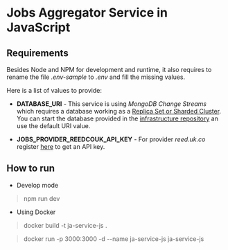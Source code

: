 # Jobs Aggregator Service in JavaScript

## Requirements
Besides Node and NPM for development and runtime, it also requires to rename the file _.env-sample_ to _.env_ and fill the missing values.

Here is a list of values to provide:

  * **DATABASE_URI** - This service is using _MongoDB Change Streams_ which requires a database working as a [Replica Set or Sharded Cluster](https://www.mongodb.com/docs/manual/changeStreams/#availability). You can start the database provided in the [infrastructure repository](https://github.com/kaskaz/jobs-aggregator-infrastructure) an use the default  URI value.

  * **JOBS_PROVIDER_REEDCOUK_API_KEY** - For provider _reed.uk.co_ register [here](https://www.reed.co.uk/developers/jobseeker) to get an API key.


## How to run

* Develop mode
> npm run dev

* Using Docker
> docker build -t ja-service-js .

> docker run -p 3000:3000 -d --name ja-service-js ja-service-js
